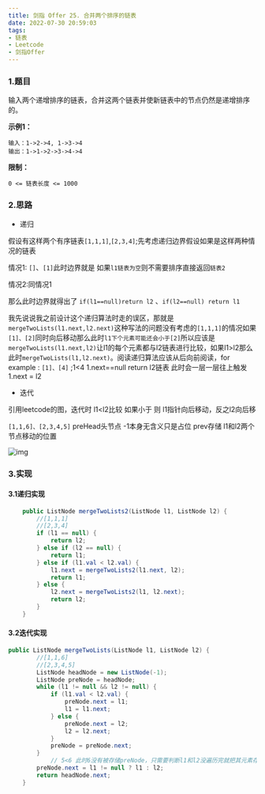 ```yaml
---
title: 剑指 Offer 25. 合并两个排序的链表
date: 2022-07-30 20:59:03
tags:
- 链表
- Leetcode
- 剑指Offer
---
```


### 1.题目

输入两个递增排序的链表，合并这两个链表并使新链表中的节点仍然是递增排序的。

**示例1：**

```shell
输入：1->2->4, 1->3->4
输出：1->1->2->3->4->4
```

**限制：**

`0 <= 链表长度 <= 1000`

### 2.思路

- 递归

假设有这样两个有序链表`[1,1,1]`,`[2,3,4]`;先考虑递归边界假设如果是这样两种情况的链表

情况1: `[]`、`[1]`此时边界就是 如果`l1链表为空`则不需要排序直接返回`链表2`

情况2:同情况1

那么此时边界就得出了 `if(l1==null)return l2` 、`if(l2==null) return l1`

我先说说我之前设计这个递归算法时走的误区，那就是`mergeTwoLists(l1.next,l2.next)`这种写法的问题没有考虑的`[1,1,1]`的情况如果`[1]、[2]`同时向后移动那么此时`l1下个元素可能还会小于[2]`所以应该是 `mergeTwoLists(l1.next,l2)`让l1的每个元素都与l2链表进行比较，如果l1>l2那么此时`mergeTwoLists(l1,l2.next)`。阅读递归算法应该从后向前阅读，for example : `[1]、[4]` ;1<4  1.next==null return l2链表 此时会一层一层往上触发 1.next = l2

- 迭代

引用leetcode的图，迭代时 l1<l2比较 如果小于 则 l1指针向后移动，反之l2向后移 

`[1,1,6]、[2,3,4,5]`  preHead头节点 -1本身无含义只是占位 prev存储 l1和l2两个节点移动的位置



![img](http://image.hi-hufei.com/typora/35.png)

### 3.实现

#### 3.1递归实现

```java
    public ListNode mergeTwoLists2(ListNode l1, ListNode l2) {
        //[1,1,1]
        //[2,3,4]
        if (l1 == null) {
            return l2;
        } else if (l2 == null) {
            return l1;
        } else if (l1.val < l2.val) {
            l1.next = mergeTwoLists2(l1.next, l2);
            return l1;
        } else {
            l2.next = mergeTwoLists2(l1, l2.next);
            return l2;
        }
    }
```

#### 3.2迭代实现

```java
public ListNode mergeTwoLists(ListNode l1, ListNode l2) {
        //[1,1,6]
        //[2,3,4,5]
        ListNode headNode = new ListNode(-1);
        ListNode preNode = headNode;
        while (l1 != null && l2 != null) {
            if (l1.val < l2.val) {
                preNode.next = l1;
                l1 = l1.next;
            } else {
                preNode.next = l2;
                l2 = l2.next;
            }
            preNode = preNode.next;
        }
  			// 5<6 此时6没有被存储preNode，只需要判断l1和l2没遍历完就把其元素存入
        preNode.next = l1 != null ? l1 : l2;
        return headNode.next;
    }
```

